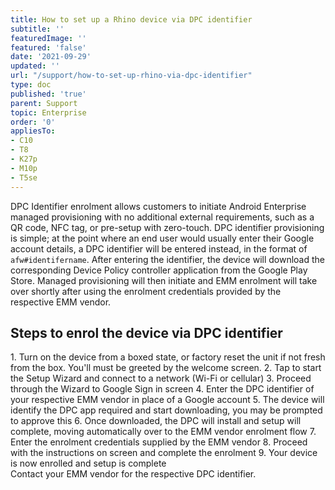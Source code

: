 ```yaml
---
title: How to set up a Rhino device via DPC identifier
subtitle: ''
featuredImage: ''
featured: 'false'
date: '2021-09-29'
updated: ''
url: "/support/how-to-set-up-rhino-via-dpc-identifier"
type: doc
published: 'true'
parent: Support
topic: Enterprise
order: '0'
appliesTo:
- C10
- T8
- K27p
- M10p
- T5se
---
```


DPC Identifier enrolment allows customers to initiate Android Enterprise managed provisioning with no additional external requirements, such as a QR code, NFC tag, or pre-setup with zero-touch. DPC identifier provisioning is simple; at the point where an end user would usually enter their Google account details, a DPC identifier will be entered instead, in the format of `afw#identifername`. After entering the identifier, the device will download the corresponding Device Policy controller application from the Google Play Store. Managed provisioning will then initiate and EMM enrolment will take over shortly after using the enrolment credentials provided by the respective EMM vendor.

## Steps to enrol the device via DPC identifier  

<div class="numbered-instructions" markdown="1">
1. Turn on the device from a boxed state, or factory reset the unit if not fresh from the box. You'll must be greeted by the welcome screen.  
2. Tap to start the Setup Wizard and connect to a network (Wi-Fi or cellular)
3. Proceed through the Wizard to Google Sign in screen
4. Enter the DPC identifier of your respective EMM vendor in place of a Google account
5. The device will identify the DPC app required and start downloading, you may be prompted to approve this
6. Once downloaded, the DPC will install and setup will complete, moving automatically over to the EMM vendor enrolment flow
7. Enter the enrolment credentials supplied by the EMM vendor
8. Proceed with the instructions on screen and complete the enrolment
9. Your device is now enrolled and setup is complete
</div>

<div class="callout callout-info">
Contact your EMM vendor for the respective DPC identifier.  
</div>
